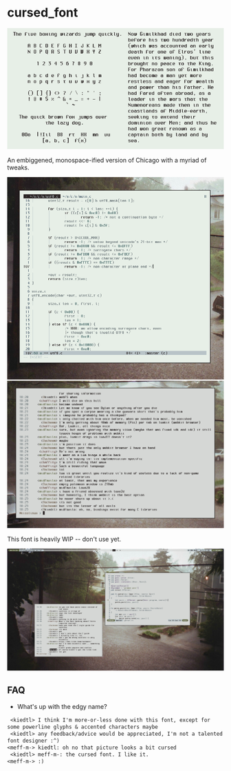 # cursed_font

![](scrots/sdemo.png)

An embiggened, monospace-ified version of Chicago with a myriad of tweaks.

![](scrots/vim.png)
![](scrots/weechat.png)

This font is heavily WIP -- don't use yet.

![](scrots/scrot.png)

## FAQ

- What's up with the edgy name?
```
 <kiedtl> I think I'm more-or-less done with this font, except for some powerline glyphs & accented characters maybe
 <kiedtl> any feedback/advice would be appreciated, I'm not a talented font designer :^)
<meff-m-> kiedtl: oh no that picture looks a bit cursed
 <kiedtl> meff-m-: the cursed font. I like it.
<meff-m-> :)
```

